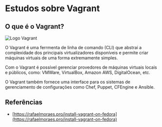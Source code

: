 # Estudos sobre Vagrant

## O que é o Vagrant?

![Logo Vagrant](img/golang.png)

O Vagrant é uma ferrmenta de linha de comando (CLI) que abstrai a complexidade dos principais virtualizadores disponíveis e permite criar máquinas virtuais de uma forma extremamente simples.

Com o Vagrant é possível gerenciar provedores de máquinas virtuais locais e públicos, como: VMWare, VirtualBox, Amazon AWS, DigitalOcean, etc.

O Vagrant também fornece uma interface para os sistemas de gerenciamento de configurações como Chef, Puppet, CFEngine e Ansible.

## Referências

* [https://rafaelmoraes.pro/install-vagrant-on-fedora](https://rafaelmoraes.pro/install-vagrant-on-fedora)
